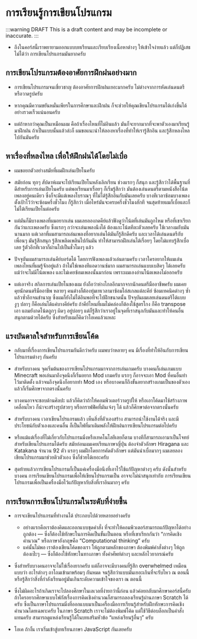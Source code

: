 # การเรียนรู้การเขียนโปรแกรม

:::warning DRAFT
This is a draft content and may be incomplete or inaccurate.
:::

- ถึงในคอร์สนี้เราพยายามออกแบบบทเรียนและเรียบเรียงเนื้อหาต่างๆ ให้เข้าใจง่ายแล้ว
    แต่ก็ปฏิเสธไม่ได้ว่า
    การเขียนโปรแกรมมันยากครับ

## การเขียนโปรแกรมต้องอาศัยการฝึกฝนอย่างมาก

- การเขียนโปรแกรมจนเชี่ยวชาญ
    ต้องอาศัยการฝึกฝนเยอะมากครับ
    ไม่ต่างจากการหัดเล่นดนตรีหรือวาดรูปครับ

- หากคุณมีความขยันหมั่นเพียรในการศึกษาและฝึกฝน
    ก็จะช่วยให้คุณเขียนโปรแกรมได้เก่งขึ้นได้อย่างรวดเร็วแน่นอนครับ

- แต่ถ้าหากว่าคุณเป็นเหมือนผม
    คือถ้าเรื่องไหนที่ไม่อินแล้ว มันก็จะยากมากที่จะพาตัวเองมาเรียนรู้มาฝึกฝน
    ถ้าเป็นแบบนั้นแล้วล่ะก็
    ผมขอแนะนำให้ลองหาเรื่องที่ทำให้เรารู้สึกอิน และรู้สึกหลงไหลไปกันมันครับ

## หาเรื่องที่หลงไหล เพื่อให้ฝึกฝนได้โดยไม่เบื่อ

- ผมขอยกตัวอย่างสมัยที่ผมฝึกเล่นเปียโนครับ

- สมัยก่อน ทุกๆ สัปดาห์ผมจะไปเรียนเปียโนหลังเลิกเรียน
    ช่วงแรกๆ ก็สนุก และรู้สึกว่าได้พื้นฐานที่ดีสำหรับการเล่นเปียโนครับ
    แต่พอเรียนมาเรื่อยๆ ก็เริ่มรู้สึกว่า
    มันต้องเล่นดนตรีตามหนังสือโน้ตเพลงอยู่คนเดียว ซึ่งก็จะมีแต่เพลงโบราณๆ ที่ไม่ได้รู้สึกอินกับมันเลยครับ
    บางทีเวลาซ้อมบางเพลง ตั้งเป้าไว้ว่าจะซ้อมครึ่งชั่วโมง ก็รู้สึกว่า เมื่อไหร่มันจะครบครึ่งชั่วโมงสักที
    จนสุดท้ายผมก็เบื่อและก็ไม่ได้เรียนเปียโนต่อครับ

- แต่มันก็มีบางเพลงที่ผมอยากเล่น ผมเลยลองกดคีย์แล้วฟังดูว่าโน้ตที่เล่นมันถูกไหม
    หรือที่เขาเรียกกันว่าแกะเพลงครับ
    ซึ่งแรกๆ กว่าจะเล่นเพลงนึงได้ ต้องแกะโน้ตทีละตัวเลยครับ ใช้เวลางมกับมันนานมาก
    แต่เวลาที่ผมสามารถเล่นเพลงที่อยากเล่นได้มันก็รู้สึกดีครับ
    และเวลาได้เล่นดนตรีกับเพื่อนๆ มันรู้สึกสนุก รู้สึกเพลิดเพลินไปกันมัน ทำให้สามารถฝึกเล่นได้เรื่อยๆ โดยไม่แทบรู้สึกเบื่อเลย
    รู้ตัวอีกทีเวลาก็ผ่านไปเป็นชั่วโมงๆ แล้ว

- ปัจจุบันผมสามารถเล่นคีย์บอร์ดได้ โดยการฟังเพลงแล้วเล่นตามครับ
    เวลาใครอยากให้ผมเล่นเพลงไหนที่ผมรู้จักอยู่แล้ว ถ้าไม่ใช่เพลงทีแอดวานซ์มาก ผมสามารถเล่นแบบเบสิคๆ ได้เลยครับ แม้ว่าจะไม่มีโน้ตเพลง และไม่เคยซ้อมเพลงนั้นมาก่อน เพราะผมเองอ่านโน้ตเพลงไม่ออกครับ

- แต่เอาจริง สกิลการเล่นเปียโนของผม ยังถือว่าห่างไกลอีกมากจากนักดนตรีมืออาชีพครับ
    ผมเคยคุยนักดนตรีมืออาชีพ หลายๆ คนต่างก็ต้องทุ่มเทเวลามาซ้อมไล่สเกลแต่ละคีย์ ซ้อมเทคนิคต่างๆ ซ้ำแล้วซ้ำอีกจนชำนาญ ซึ่งผมก็ยังไม่ได้อินพอที่จะไปฝึกขนาดนั้น
    ปัจจุบันผมเลยเล่นดนตรีได้แบบ งูๆ ปลาๆ ก็คือเล่นได้แค่บางคีย์ครับ
    ถ้าคีย์ไหนที่ผมไม่คล่องก็ต้องใช้สูตรโกง ก็คือ transpose เอา
    แถมยังกดโน้ตถูกๆ ผิดๆ อยู่บ่อยๆ
    แต่ก็รู้สึกว่าเราอยู่ในจุดที่เราสนุกกับมันและทำให้คนอื่นสนุกตามด้วยได้ครับ
    ซึ่งสำหรับผมก็คิดว่าโอเคแล้วแหละ

## แรงบันดาลใจสำหรับการเขียนโค้ด

- กลับมาที่เรื่องการเขียนโปรแกรมกันดีกว่าครับ
    ผมพบว่าหลายๆ คน มีเรื่องที่ทำให้อินกับการเขียนโปรแกรมต่างๆ กันครับ

- สำหรับบางคน จุดเริ่มต้นของการเขียนโปรแกรมมาจากการเล่นเกมครับ
    บางคนก็เล่นเกมแบบ Minecraft
    พอเล่นมาถึงจุดนึงก็เริ่มอยาก Mod เกมครับ
    แรกๆ ก็อาจจะเอา Mod ที่คนอื่นทำไว้มาติดตั้ง
    แล้วจนถึงจุดนึงก็อยากทำ Mod เอง
    หรือบางคนก็ถึงขั้นอยากสร้างเกมเป็นของตัวเอง แล้วก็เริ่มศึกษาจากตรงนั้นครับ

- บางคนอาจจะชอบด้านศิลปะ
    แล้วก็คิดว่าถ้าให้คอมพิวเตอร์วาดรูปให้
    หรือเอาโค้ดมาใช้สร้างภาพเคลื่อนไหว
    ก็น่าจะสร้างรูปสวยๆ หรือกราฟฟิคที่มันเจ๋งๆ ได้ แล้วก็ศึกษาต่อจากตรงนั้นครับ

- สำหรับบางคน
    เวลาเขียนโปรแกรมแล้ว เห็นสิ่งที่ตัวเองสร้าง สามารถนำใช้งานได้จริง และมีประโยชน์กับตัวเองและคนอื่น
    ก็เป็นไฟที่มาเติมพลังให้ฝึกฝนการเขียนโปรแกรมต่อไปครับ

- หรือแม้แต่เรื่องที่ไม่เกี่ยวกับโปรแกรมมิ่งหรือเทคโนโลยีเลยก็ตาม บางทีก็สามารถเอามาเป็นโจทย์สำหรับเขียนโปรแกรมได้ครับ
    สมัยก่อนผมเคยเรียนภาษาญี่ปุ่น ต้องจำตัวอักษร Hiragana และ Katakana จำนวน 92 ตัว
    แรกๆ ผมฝึกโดยการคัดตัวอักษร แต่มันน่าเบื่อมากๆ
    ผมเลยลองเขียนโปรแกรมมาช่วยติวตัวเอง ซึ่งก็ช่วยได้เยอะครับ

- สุดท้ายแล้วการเขียนโปรแกรมก็เป็นแค่เครื่องมือนึงที่เอาไว้ใช้แก้ปัญหาต่างๆ ครับ
    ดังนั้นสำหรับบางคน การเรียนเขียนโปรแกรมเพื่อให้เขียนโปรแกรมเป็น อาจจะไม่น่าสนุกเท่ากับ การเรียนเขียนโปรแกรมเพื่อเป็นเครื่องมือไว้แก้ปัญหากับสิ่งที่เราอินมากๆ ครับ

## การเรียนการเขียนโปรแกรมในระดับที่ง่ายขึ้น

- การจะเขียนโปรแกรมที่ทำงานได้ ประกอบไปด้วยหลายอย่างครับ

    - อย่างแรกคือเราต้องคิดและออกแบบชุดคำสั่ง ที่จะทำให้คอมพิวเตอร์สามารถแก้ปัญหาได้อย่างถูกต้อง — ซึ่งก็ต้องใช้ทักษะในการคิดเป็นขั้นเป็นตอน หรือที่เขาเรียกกันว่า “การคิดเชิงคำนวณ” หรือภาษาอังกฤษคือ “Computational thinking” ครับ
    - แค่นั้นไม่พอ เราต้องเขียนโค้ดของเรา ให้ถูกตามหลักของภาษา ต้องพิมพ์คำสั่งต่างๆ ให้ถูกต้องเป๊ะๆ — ซึ่งก็ต้องใช้ทักษะในทางภาษา ทั้งคำศัพท์ต่างๆ และหลักไวยากรณ์ครับ

- ซึ่งสำหรับบางคนอาจจะไม่ใช่เรื่องยากครับ
    แต่ก็อาจจะมีบางคนที่รู้สึก overwhelmed เหมือนแบบว่า อะไรต่างๆ ถาโถมเข้ามาพร้อมๆ กันหมด จนรู้สึกว่าแบบมันเยอะเกินที่จะรับไหว ณ ตอนนี้
    หรือรู้สึกว่าสิ่งที่กำลังเรียนอยู่มันเกินระดับความเข้าใจของเรา ณ ตอนนี้

- ซึ่งไม่ผิดอะไรถ้าเกิดเราจะไปลองศึกษาในเลเวลที่ง่ายกว่านี้ก่อน แล้วค่อยกลับมาศึกษาคอร์สนี้ครับ
    ถ้าใครอยากศึกษาแบบโฟกัสเรื่องการคิดเชิงคำนวณ​ ก็สามารถลองเรียนรู้ผ่านภาษา Scratch ได้ครับ ซึ่งเป็นภาษาโปรแกรมมิ่งที่ออกแบบมาเป็นเครื่องมือการเรียนรู้สำหรับฝึกทักษะการคิดเชิงคำนวณโดยเฉพาะครับ
    ในภาษา Scratch เราจะไม่ต้องพิมพ์โค้ด แต่ใช้วิธีต่อบล็อกเป็นคำสั่งแทนครับ
    สามารถดูแหล่งเรียนรู้ได้ในบทเสริมหัวข้อ “แหล่งเรียนรู้อื่นๆ” ครับ

- โอเค ถ้างั้น เราเริ่มเข้าสู่บทเรียนภาษา JavaScript กันเลยครับ
